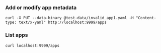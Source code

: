 

### Add or modify app metadata
```
curl -X PUT --data-binary @test-data/invalid_app1.yaml -H "Content-type: text/x-yaml" http://localhost:9999/apps
```

### List apps
```
curl localhost:9999/apps
```
